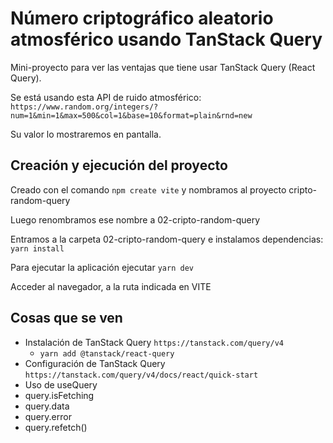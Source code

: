 # Número criptográfico aleatorio atmosférico usando TanStack Query

Mini-proyecto para ver las ventajas que tiene usar TanStack Query (React Query).

Se está usando esta API de ruido atmosférico: `https://www.random.org/integers/?num=1&min=1&max=500&col=1&base=10&format=plain&rnd=new`

Su valor lo mostraremos en pantalla.

## Creación y ejecución del proyecto

Creado con el comando `npm create vite` y nombramos al proyecto cripto-random-query

Luego renombramos ese nombre a 02-cripto-random-query

Entramos a la carpeta 02-cripto-random-query e instalamos dependencias: `yarn install`

Para ejecutar la aplicación ejecutar `yarn dev`

Acceder al navegador, a la ruta indicada en VITE

## Cosas que se ven

- Instalación de TanStack Query `https://tanstack.com/query/v4`
  - `yarn add @tanstack/react-query`
- Configuración de TanStack Query `https://tanstack.com/query/v4/docs/react/quick-start`
- Uso de useQuery
- query.isFetching
- query.data
- query.error
- query.refetch()
